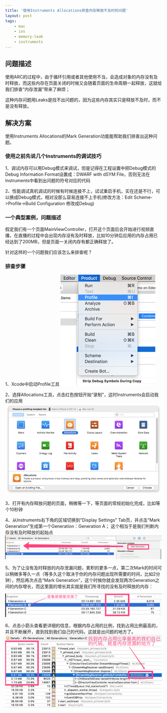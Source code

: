```yaml
---
title: '使用Instruments Allocations排查内存释放不及时的问题'
layout: post
tags:
    - mac
    - ios
    - memory-leak
    - instruments
---
```


## 问题描述
使用ARC的过程中，由于循环引用或者其他使用不当，会造成对象的内存没有及时释放，而这些内存在页面关闭的时候又会随着页面的生命周期一起释放，这就给我们排查“内存泄漏”带来了麻烦；

这种内存问题用Leaks是找不出问题的，因为这些内存其实只是释放不及时，而不是没有释放。

## 解决方案
使用Instruments Allocations的Mark Generation功能能帮助我们排查出这种问题。

### 使用之前先说几个Instruments的调试技巧

1、调试内存可以用Debug模式来调试，但是记得在工程设置中把Debug模式的Debug Information Format设置成：DWARF with dSYM File，否则无法在Instruments中看到出问题的符号对应的代码

2、性能调试真机调试的时候有时候连接不上，试试重启手机，实在还是不行，可以换成Debug模式，相对没那么容易连接不上手机(修改方法：Edit Scheme->Profile->Build Configuration 修改成Debug)

### 一个典型案例，问题描述
假定我们有一个页面MainViewController，打开这个页面后会开始进行视频直播，在直播的过程中会出现内存没有及时释放，比如10分钟后应用的内存占用已经达到了200MB，但是页面一关闭内存有都正确释放了。

针对这样的一个问题我们应该怎么来排查呢？

### 排查步骤
1、Xcode中启动Profile工具
![image](/media/files/2016/12/01/01.png)

2、选择Allocations工具，点击红色按钮开始“录制”，这时Instruments会启动我们的应用
![image](/media/files/2016/12/01/02.png)

3、打开有内存释放问题的页面，稍微等一下，等页面的常规初始化完成，比如等个10秒钟

4、从Instruments右下角的区域切换到“Display Settings” Tab页，并点击“Mark Generation”生成第一个Generation：Generation A；
这个相当于是我们判断内存没有及时释放的起始点
![image](/media/files/2016/12/01/04.png)

5、为了让没有及时释放的内存泄漏问题，累积的更多一点，第二次Mark的时间可以稍微多等久一点（等多久这个取决于你的内存问题出现所需要的时间，比如2分钟），然后再次点击“Mark Generation”，这个时候你就会发现两次Generation之间的内存增长，而这里面的增长其实就是我们所寻找的没有及时释放的内存：

![image](/media/files/2016/12/01/05.png)

6、点击小箭头查看更详细的信息，根据内存占用的比例，找到占用比例最高的，并且不断展开，直到找到我们自己的代码，这就是出问题的地方了。
![image](/media/files/2016/12/01/06.png)


